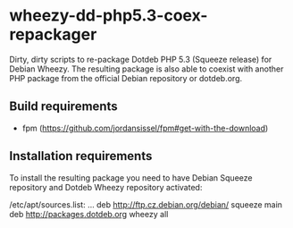 wheezy-dd-php5.3-coex-repackager
================================

Dirty, dirty scripts to re-package Dotdeb PHP 5.3 (Squeeze release) for Debian Wheezy.
The resulting package is also able to coexist with another PHP package from the official
Debian repository or dotdeb.org.

Build requirements
------------------

* fpm (https://github.com/jordansissel/fpm#get-with-the-download)


Installation requirements
-------------------------

To install the resulting package you need to have Debian Squeeze repository and Dotdeb Wheezy repository activated:

/etc/apt/sources.list:
  ...
  deb http://ftp.cz.debian.org/debian/ squeeze main
  deb http://packages.dotdeb.org wheezy all
